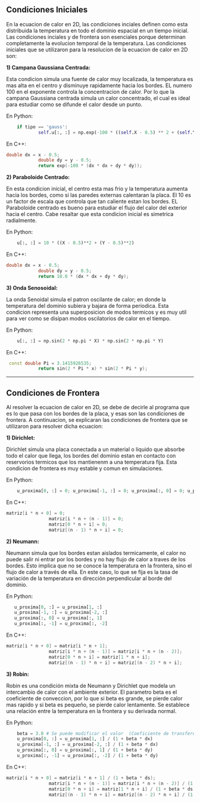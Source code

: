 ## Condiciones Iniciales
En la ecuacion de calor en 2D, las condiciones inciales definen como esta distribuida la temperatura en todo el dominio espacial en un tiempo inicial. Las condiciones inciales y de frontera son esenciales porque determinan completamente la evolucion temporal de la temperatura. 
Las condiciones iniciales que se utilizaron para la resolucion de la ecuacion de calor en 2D son: 

**1) Campana Gaussiana Centrada:**

Esta condicion simula una fuente de calor muy localizada, la temperatura es mas alta en el centro y disminuye rapidamente hacia los bordes. EL numero 100 en el exponente controla la concentracion de calor. Por lo que la campana Gaussiana centrada simula un calor concentrado, el cual es ideal para estudiar como se difunde el calor desde un punto. 

En Python:

```py
    if tipo == 'gauss':
            self.u[:, :] = np.exp(-100 * ((self.X - 0.5) ** 2 + (self.Y - 0.5) ** 2))
```

En C++:

```cpp
double dx = x - 0.5;
            double dy = y - 0.5;
            return exp(-100 * (dx * dx + dy * dy));
```

**2) Paraboloide Centrado:**

En esta condicion inicial, el centro esta mas frio y la temperatura aumenta hacia los bordes, como si las paredes externas calentaran la placa. El 10 es un factor de escala que controla que tan caliente estan los bordes. EL Paraboloide centrado es bueno para estudiar el flujo del calor del exterior hacia el centro. Cabe resaltar que esta condicion inicial es simetrica radialmente. 

En Python:

```py
    u[:, :] = 10 * ((X - 0.5)**2 + (Y - 0.5)**2)
```

En C++:

```cpp
double dx = x - 0.5;
            double dy = y - 0.5;
            return 10.0 * (dx * dx + dy * dy);
```


**3) Onda Senosoidal:**

La onda Senoidal simula el patron oscilante de calor; en donde la temperatura del dominio subiera y bajara de forma periodica. Esta condicion representa una superposicion de modos termicos y es muy util para ver como se disipan modos oscilatorios de calor en el tiempo. 

En Python:

```py
    u[:, :] = np.sin(2 * np.pi * X) * np.sin(2 * np.pi * Y)
```

En C++:
```cpp
 const double Pi = 3.1415926535;
            return sin(2 * Pi * x) * sin(2 * Pi * y);
```
----------------------------------------------------------------------------------------------------------------------

## Condiciones de Frontera 

Al resolver la ecuacion de calor en 2D, se debe de decirle al programa que es lo que pasa con los bordes de la placa, y esas son las condiciones de frontera. A continuacion, se explicaran las condiciones de frontera que se utilizaron para resolver dicha ecuacion: 

**1) Dirichlet:**

 Dirichlet simula una placa conectada a un material o liquido que absorbe todo el calor que llega, los bordes del dominio estan en contacto con reservorios termicos que los mantienenm a una temperatura fija. Esta condicion de frontera es muy estable y comun en simulaciones.

En Python:

```py
    u_proxima[0, :] = 0; u_proxima[-1, :] = 0; u_proxima[:, 0] = 0; u_proxima[:, -1] = 0
```

En C++:

```cpp
matriz[i * n + 0] = 0;
                matriz[i * n + (n - 1)] = 0;
                matriz[0 * n + i] = 0;
                matriz[(n - 1) * n + i] = 0;
```

**2) Neumann:**

Neumann simula que los bordes estan aislados termicamente, el calor no puede salir ni entrar por los bordes y no hay flujo de calor a traves de los bordes. Esto implica que no se conoce la temperatura en la frontera, sino el flujo de calor a través de ella. En este caso, lo que se fija es la tasa de variación de la temperatura en dirección perpendicular al borde del dominio. 

 En Python:

 ```py
    u_proxima[0, :] = u_proxima[1, :]
    u_proxima[-1, :] = u_proxima[-2, :]
    u_proxima[:, 0] = u_proxima[:, 1]
    u_proxima[:, -1] = u_proxima[:, -2]
```

En C++:

```cpp
matriz[i * n + 0] = matriz[i * n + 1];
                matriz[i * n + (n - 1)] = matriz[i * n + (n - 2)];
                matriz[0 * n + i] = matriz[1 * n + i];
                matriz[(n - 1) * n + i] = matriz[(n - 2) * n + i];
```


**3) Robin:**

Robin es una condición mixta de Neumann y Dirichlet que modela un intercambio de calor con el ambiente exterior. El parametro beta es el coeficiente de conveccion, por lo que si beta es grande, se pierde calor mas rapido y si beta es pequeño, se pierde calor lentamente. Se establece una relación entre la temperatura en la frontera y su derivada normal.

En Python:

```py
    beta = 3.0 # Se puede modificar el valor  (Coeficiente de transferencia de calor en fronteras [W/m²K])
    u_proxima[0, :] = u_proxima[1, :] / (1 + beta * dx)
    u_proxima[-1, :] = u_proxima[-2, :] / (1 + beta * dx)
    u_proxima[:, 0] = u_proxima[:, 1] / (1 + beta * dy)
    u_proxima[:, -1] = u_proxima[:, -2] / (1 + beta * dy)
```

En C++:

```cpp
matriz[i * n + 0] = matriz[i * n + 1] / (1 + beta * ds);
                matriz[i * n + (n - 1)] = matriz[i * n + (n - 2)] / (1 + beta * ds);
                matriz[0 * n + i] = matriz[1 * n + i] / (1 + beta * ds);
                matriz[(n - 1) * n + i] = matriz[(n - 2) * n + i] / (1 + beta * ds);
```

